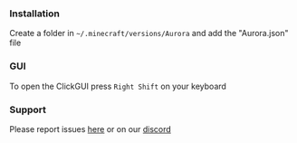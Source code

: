 ### Installation
Create a folder in `~/.minecraft/versions/Aurora` and add the "Aurora.json" file

### GUI
To open the ClickGUI press `Right Shift` on your keyboard

### Support
Please report issues [here](https://github.com/ZeroZipp/Aurora/issues) or on our [discord](https://discord.gg/ETaw5jfHwz)
